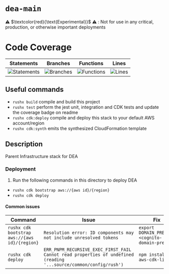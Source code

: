 # `dea-main`

⚠️ $\textcolor{red}{\text{Experimental}}$ ⚠️ : Not for use in any critical, production, or otherwise important deployments

# Code Coverage

| Statements                                                                               | Branches                                                                             | Functions                                                                              | Lines                                                                          |
| ---------------------------------------------------------------------------------------- | ------------------------------------------------------------------------------------ | -------------------------------------------------------------------------------------- | ------------------------------------------------------------------------------ |
| ![Statements](https://img.shields.io/badge/statements-100%25-brightgreen.svg?style=flat) | ![Branches](https://img.shields.io/badge/branches-100%25-brightgreen.svg?style=flat) | ![Functions](https://img.shields.io/badge/functions-100%25-brightgreen.svg?style=flat) | ![Lines](https://img.shields.io/badge/lines-100%25-brightgreen.svg?style=flat) |

## Useful commands

- `rushx build` compile and build this project
- `rushx test` perform the jest unit, integration and CDK tests and update the coverage badge on readme
- `rushx cdk:deploy` compile and deploy this stack to your default AWS account/region
- `rushx cdk:synth` emits the synthesized CloudFormation template

## Description

Parent Infrastructure stack for DEA

### Deployment

1. Run the following commands in this directory to deploy DEA

- `rushx cdk bootstrap aws://{aws id}/{region}`
- `rushx cdk deploy`

#### Common issues

| Command | Issue | Fix|
| --- | ----------- | ----------- |
| `rushx cdk bootstrap aws://{aws id}/{region}` | `Resolution error: ID components may not include unresolved tokens` | `export DOMAIN_PREFIX=<cognito-domain-prefix>` |
| `rushx cdk deploy` | `ERR_PNPM_RECURSIVE_EXEC_FIRST_FAIL  Cannot read properties of undefined (reading '...source/common/config/rush')` | `npm install aws-cdk-lib`|


